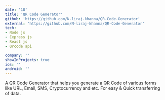 ```yaml
---
date: '18'
title: 'QR Code Generator'
github: 'https://github.com/N-liraj-khanna/QR-Code-Generator'
external: 'https://github.com/N-liraj-khanna/QR-Code-Generator'
tech:
- Node js
- Express js
- React js
- Qrcode api

company: ''
showInProjects: true
ios: ''
android: ''
---
```


A QR Code Generator that helps you generate a QR Code of various forms like URL, Email, SMS, Cryptocurrency and etc. For easy & Quick transferring of data. 